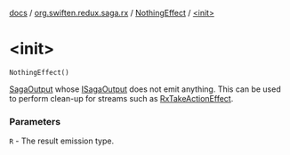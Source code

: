 [docs](../../index.md) / [org.swiften.redux.saga.rx](../index.md) / [NothingEffect](index.md) / [&lt;init&gt;](./-init-.md)

# &lt;init&gt;

`NothingEffect()`

[SagaOutput](../-saga-output/index.md) whose [ISagaOutput](../../org.swiften.redux.saga.common/-i-saga-output/index.md) does not emit anything. This can be used to perform clean-up
for streams such as [RxTakeActionEffect](../-rx-take-action-effect/index.md).

### Parameters

`R` - The result emission type.